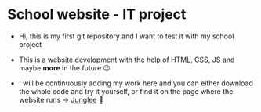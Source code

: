 # School website - IT project

* Hi, this is my first git repository and I want to test it with my school project

* This is a website development with the help of HTML, CSS, JS and maybe **more**  in the future 😉

* I will be continuously adding my work here and you can either download the whole code and try it yourself, or find it on the page where the website runs -> [Junglee](http://109.231.158.142:82/beta/web/x23vorejak/) 🌴
